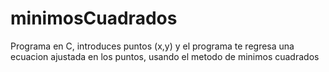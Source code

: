 # minimosCuadrados
Programa en C, introduces puntos (x,y) y el programa te regresa una ecuacion ajustada en los puntos, usando el metodo de minimos cuadrados
